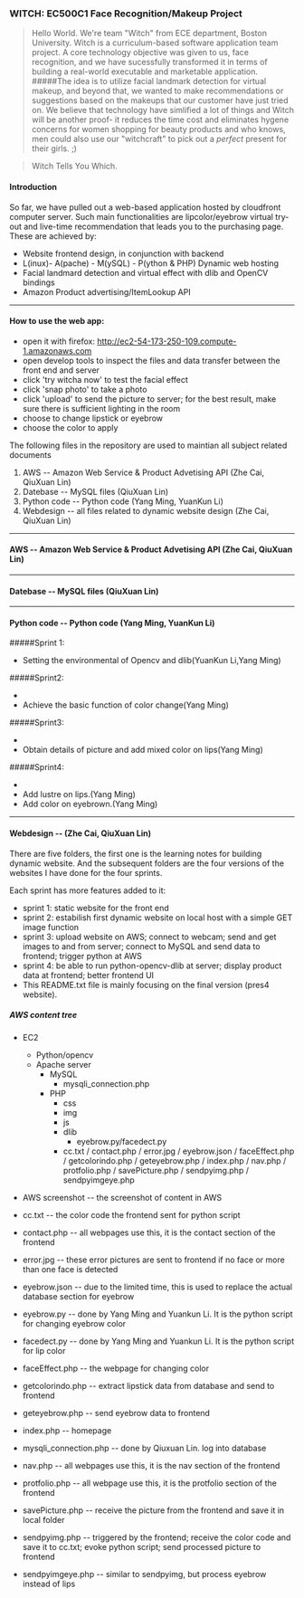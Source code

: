 ### WITCH: EC500C1 Face Recognition/Makeup Project

> Hello World. We're team "Witch" from ECE department, Boston University.
Witch is a curriculum-based software application team project. A core technology objective was given to us, face recognition, and we have sucessfully transformed it in terms of building a real-world executable and marketable application. 
#####The idea is to utilize facial landmark detection for virtual makeup, and beyond that, we wanted to make recommendations or suggestions based on the makeups that our customer have just tried on. We believe that technology have simlified a lot of things and Witch will be another proof- it reduces the time cost and eliminates hygene concerns for women shopping for beauty products and who knows, men could also use our "witchcraft" to pick out a *perfect* present for their girls. ;)

>Witch Tells You Which. 


#### Introduction
So far, we have pulled out a web-based application hosted by cloudfront computer server. Such main functionalities are
lipcolor/eyebrow virtual try-out and live-time recommendation that leads you to the purchasing page. These are achieved by:

* Website frontend design, in conjunction with backend 
* L(inux)- A(pache) - M(ySQL) - P(ython & PHP) Dynamic web hosting
* Facial landmard detection and virtual effect  with dlib and OpenCV bindings
* Amazon Product advertising/ItemLookup API

--------------------------------------------------------------------------------------
#### How to use the web app:
* open it with firefox: http://ec2-54-173-250-109.compute-1.amazonaws.com
* open develop tools to inspect the files and data transfer between the front end and server
* click 'try witcha now' to test the facial effect
* click 'snap photo' to take a photo
* click 'upload' to send the picture to server; for the best result, make sure there is sufficient lighting in the room
* choose to change lipstick or eyebrow
* choose the color to apply

The following files in the repository are used to maintian all subject related documents

1. AWS -- Amazon Web Service & Product Advetising API (Zhe Cai, QiuXuan Lin)
2. Datebase -- MySQL files (QiuXuan Lin)
3. Python code -- Python code (Yang Ming, YuanKun Li)
4. Webdesign -- all files related to dynamic website design (Zhe Cai, QiuXuan Lin)


--------------------------------------------------------------------------------------
#### AWS -- Amazon Web Service & Product Advetising API (Zhe Cai, QiuXuan Lin)

--------------------------------------------------------------------------------------
#### Datebase -- MySQL files (QiuXuan Lin)

--------------------------------------------------------------------------------------
#### Python code -- Python code (Yang Ming, YuanKun Li)

#####Sprint 1:

* Setting the environmental of Opencv and dlib(YuanKun Li,Yang Ming)

#####Sprint2:

* 
* Achieve the basic function of color change(Yang Ming)

#####Sprint3:

* 
* Obtain details of picture and add mixed color on lips(Yang Ming)

#####Sprint4:

* 
* Add lustre on lips.(Yang Ming)
* Add color on eyebrown.(Yang Ming)




--------------------------------------------------------------------------------------
#### Webdesign -- (Zhe Cai, QiuXuan Lin)

There are five folders, the first one is the learning notes for building dynamic website. And the subsequent folders are the four versions of the websites I have done for the four sprints.

Each sprint has more features added to it:

* sprint 1: static website for the front end
* sprint 2: estabilish first dynamic website on local host with a simple GET image function
* sprint 3: upload website on AWS; connect to webcam; send and get images to and from server; connect to MySQL and send data to frontend; trigger python at AWS
* sprint 4: be able to run python-opencv-dlib at server; display product data at frontend; better frontend UI
* This README.txt file is mainly focusing on the final version (pres4 website).

##### AWS content tree
* EC2
  * Python/opencv
  * Apache server
    * MySQL
      * mysqli_connection.php
    * PHP
      * css
      * img
      * js
      * dlib
        * eyebrow.py/facedect.py
      * cc.txt / contact.php / error.jpg / eyebrow.json / faceEffect.php / getcolorindo.php / geteyebrow.php / index.php / nav.php / protfolio.php / savePicture.php / sendpyimg.php / sendpyimgeye.php

* AWS screenshot -- the screenshot of content in AWS
* cc.txt -- the color code the frontend sent for python script
* contact.php -- all webpages use this, it is the contact section of the frontend
* error.jpg -- these error pictures are sent to frontend if no face or more than one face is detected
* eyebrow.json -- due to the limited time, this is used to replace the actual database section for eyebrow
* eyebrow.py -- done by Yang Ming and Yuankun Li. It is the python script for changing eyebrow color
* facedect.py -- done by Yang Ming and Yuankun Li. It is the python script for lip color
* faceEffect.php -- the webpage for changing color
* getcolorindo.php -- extract lipstick data from database and send to frontend
* geteyebrow.php -- send eyebrow data to frontend
* index.php -- homepage
* mysqli_connection.php -- done by Qiuxuan Lin. log into database
* nav.php -- all webpages use this, it is the nav section of the frontend
* protfolio.php -- all webpage use this, it is the protfolio section of the frontend
* savePicture.php -- receive the picture from the frontend and save it in local folder
* sendpyimg.php -- triggered by the frontend; receive the color code and save it to cc.txt; evoke python script; send processed picture to frontend
* sendpyimgeye.php -- similar to sendpyimg, but process eyebrow instead of lips